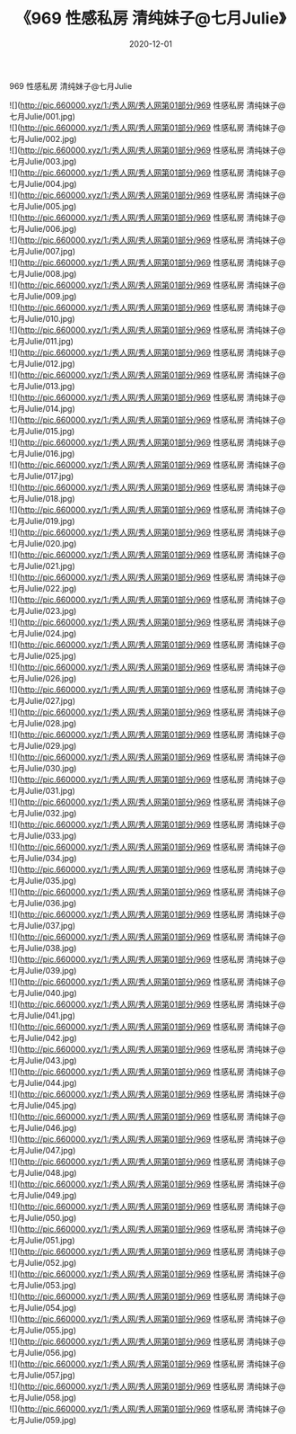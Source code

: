 ﻿---
layout: post
title:  《969 性感私房 清纯妹子@七月Julie》
date:   2020-12-01
img: http://pic.660000.xyz/1:/秀人网/秀人网第01部分/969 性感私房 清纯妹子@七月Julie/000.jpg
categories: [美女, 清纯, 唯美]
---

969 性感私房 清纯妹子@七月Julie

  ![](http://pic.660000.xyz/1:/秀人网/秀人网第01部分/969 性感私房 清纯妹子@七月Julie/001.jpg) <br> ![](http://pic.660000.xyz/1:/秀人网/秀人网第01部分/969 性感私房 清纯妹子@七月Julie/002.jpg) <br> ![](http://pic.660000.xyz/1:/秀人网/秀人网第01部分/969 性感私房 清纯妹子@七月Julie/003.jpg) <br> ![](http://pic.660000.xyz/1:/秀人网/秀人网第01部分/969 性感私房 清纯妹子@七月Julie/004.jpg) <br> ![](http://pic.660000.xyz/1:/秀人网/秀人网第01部分/969 性感私房 清纯妹子@七月Julie/005.jpg) <br> ![](http://pic.660000.xyz/1:/秀人网/秀人网第01部分/969 性感私房 清纯妹子@七月Julie/006.jpg) <br> ![](http://pic.660000.xyz/1:/秀人网/秀人网第01部分/969 性感私房 清纯妹子@七月Julie/007.jpg) <br> ![](http://pic.660000.xyz/1:/秀人网/秀人网第01部分/969 性感私房 清纯妹子@七月Julie/008.jpg) <br> ![](http://pic.660000.xyz/1:/秀人网/秀人网第01部分/969 性感私房 清纯妹子@七月Julie/009.jpg) <br> ![](http://pic.660000.xyz/1:/秀人网/秀人网第01部分/969 性感私房 清纯妹子@七月Julie/010.jpg) <br> ![](http://pic.660000.xyz/1:/秀人网/秀人网第01部分/969 性感私房 清纯妹子@七月Julie/011.jpg) <br> ![](http://pic.660000.xyz/1:/秀人网/秀人网第01部分/969 性感私房 清纯妹子@七月Julie/012.jpg) <br> ![](http://pic.660000.xyz/1:/秀人网/秀人网第01部分/969 性感私房 清纯妹子@七月Julie/013.jpg) <br> ![](http://pic.660000.xyz/1:/秀人网/秀人网第01部分/969 性感私房 清纯妹子@七月Julie/014.jpg) <br> ![](http://pic.660000.xyz/1:/秀人网/秀人网第01部分/969 性感私房 清纯妹子@七月Julie/015.jpg) <br> ![](http://pic.660000.xyz/1:/秀人网/秀人网第01部分/969 性感私房 清纯妹子@七月Julie/016.jpg) <br> ![](http://pic.660000.xyz/1:/秀人网/秀人网第01部分/969 性感私房 清纯妹子@七月Julie/017.jpg) <br> ![](http://pic.660000.xyz/1:/秀人网/秀人网第01部分/969 性感私房 清纯妹子@七月Julie/018.jpg) <br> ![](http://pic.660000.xyz/1:/秀人网/秀人网第01部分/969 性感私房 清纯妹子@七月Julie/019.jpg) <br> ![](http://pic.660000.xyz/1:/秀人网/秀人网第01部分/969 性感私房 清纯妹子@七月Julie/020.jpg) <br> ![](http://pic.660000.xyz/1:/秀人网/秀人网第01部分/969 性感私房 清纯妹子@七月Julie/021.jpg) <br> ![](http://pic.660000.xyz/1:/秀人网/秀人网第01部分/969 性感私房 清纯妹子@七月Julie/022.jpg) <br> ![](http://pic.660000.xyz/1:/秀人网/秀人网第01部分/969 性感私房 清纯妹子@七月Julie/023.jpg) <br> ![](http://pic.660000.xyz/1:/秀人网/秀人网第01部分/969 性感私房 清纯妹子@七月Julie/024.jpg) <br> ![](http://pic.660000.xyz/1:/秀人网/秀人网第01部分/969 性感私房 清纯妹子@七月Julie/025.jpg) <br> ![](http://pic.660000.xyz/1:/秀人网/秀人网第01部分/969 性感私房 清纯妹子@七月Julie/026.jpg) <br> ![](http://pic.660000.xyz/1:/秀人网/秀人网第01部分/969 性感私房 清纯妹子@七月Julie/027.jpg) <br> ![](http://pic.660000.xyz/1:/秀人网/秀人网第01部分/969 性感私房 清纯妹子@七月Julie/028.jpg) <br> ![](http://pic.660000.xyz/1:/秀人网/秀人网第01部分/969 性感私房 清纯妹子@七月Julie/029.jpg) <br> ![](http://pic.660000.xyz/1:/秀人网/秀人网第01部分/969 性感私房 清纯妹子@七月Julie/030.jpg) <br> ![](http://pic.660000.xyz/1:/秀人网/秀人网第01部分/969 性感私房 清纯妹子@七月Julie/031.jpg) <br> ![](http://pic.660000.xyz/1:/秀人网/秀人网第01部分/969 性感私房 清纯妹子@七月Julie/032.jpg) <br> ![](http://pic.660000.xyz/1:/秀人网/秀人网第01部分/969 性感私房 清纯妹子@七月Julie/033.jpg) <br> ![](http://pic.660000.xyz/1:/秀人网/秀人网第01部分/969 性感私房 清纯妹子@七月Julie/034.jpg) <br> ![](http://pic.660000.xyz/1:/秀人网/秀人网第01部分/969 性感私房 清纯妹子@七月Julie/035.jpg) <br> ![](http://pic.660000.xyz/1:/秀人网/秀人网第01部分/969 性感私房 清纯妹子@七月Julie/036.jpg) <br> ![](http://pic.660000.xyz/1:/秀人网/秀人网第01部分/969 性感私房 清纯妹子@七月Julie/037.jpg) <br> ![](http://pic.660000.xyz/1:/秀人网/秀人网第01部分/969 性感私房 清纯妹子@七月Julie/038.jpg) <br> ![](http://pic.660000.xyz/1:/秀人网/秀人网第01部分/969 性感私房 清纯妹子@七月Julie/039.jpg) <br> ![](http://pic.660000.xyz/1:/秀人网/秀人网第01部分/969 性感私房 清纯妹子@七月Julie/040.jpg) <br> ![](http://pic.660000.xyz/1:/秀人网/秀人网第01部分/969 性感私房 清纯妹子@七月Julie/041.jpg) <br> ![](http://pic.660000.xyz/1:/秀人网/秀人网第01部分/969 性感私房 清纯妹子@七月Julie/042.jpg) <br> ![](http://pic.660000.xyz/1:/秀人网/秀人网第01部分/969 性感私房 清纯妹子@七月Julie/043.jpg) <br> ![](http://pic.660000.xyz/1:/秀人网/秀人网第01部分/969 性感私房 清纯妹子@七月Julie/044.jpg) <br> ![](http://pic.660000.xyz/1:/秀人网/秀人网第01部分/969 性感私房 清纯妹子@七月Julie/045.jpg) <br> ![](http://pic.660000.xyz/1:/秀人网/秀人网第01部分/969 性感私房 清纯妹子@七月Julie/046.jpg) <br> ![](http://pic.660000.xyz/1:/秀人网/秀人网第01部分/969 性感私房 清纯妹子@七月Julie/047.jpg) <br> ![](http://pic.660000.xyz/1:/秀人网/秀人网第01部分/969 性感私房 清纯妹子@七月Julie/048.jpg) <br> ![](http://pic.660000.xyz/1:/秀人网/秀人网第01部分/969 性感私房 清纯妹子@七月Julie/049.jpg) <br> ![](http://pic.660000.xyz/1:/秀人网/秀人网第01部分/969 性感私房 清纯妹子@七月Julie/050.jpg) <br> ![](http://pic.660000.xyz/1:/秀人网/秀人网第01部分/969 性感私房 清纯妹子@七月Julie/051.jpg) <br> ![](http://pic.660000.xyz/1:/秀人网/秀人网第01部分/969 性感私房 清纯妹子@七月Julie/052.jpg) <br> ![](http://pic.660000.xyz/1:/秀人网/秀人网第01部分/969 性感私房 清纯妹子@七月Julie/053.jpg) <br> ![](http://pic.660000.xyz/1:/秀人网/秀人网第01部分/969 性感私房 清纯妹子@七月Julie/054.jpg) <br> ![](http://pic.660000.xyz/1:/秀人网/秀人网第01部分/969 性感私房 清纯妹子@七月Julie/055.jpg) <br> ![](http://pic.660000.xyz/1:/秀人网/秀人网第01部分/969 性感私房 清纯妹子@七月Julie/056.jpg) <br> ![](http://pic.660000.xyz/1:/秀人网/秀人网第01部分/969 性感私房 清纯妹子@七月Julie/057.jpg) <br> ![](http://pic.660000.xyz/1:/秀人网/秀人网第01部分/969 性感私房 清纯妹子@七月Julie/058.jpg) <br> ![](http://pic.660000.xyz/1:/秀人网/秀人网第01部分/969 性感私房 清纯妹子@七月Julie/059.jpg) <br>